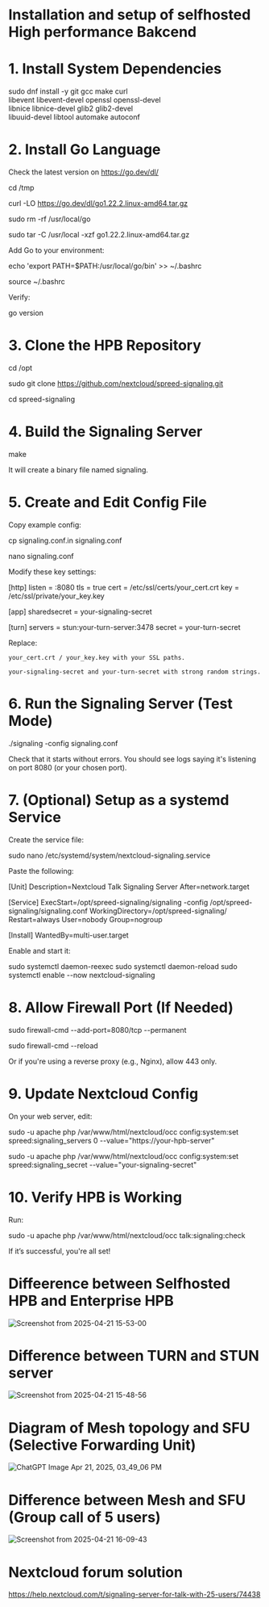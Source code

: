 # Installation and setup of selfhosted High performance Bakcend 
  
# 1. Install System Dependencies

sudo dnf install -y git gcc make curl \
  libevent libevent-devel openssl openssl-devel \
  libnice libnice-devel glib2 glib2-devel \
  libuuid-devel libtool automake autoconf

 # 2. Install Go Language

Check the latest version on https://go.dev/dl/

cd /tmp

curl -LO https://go.dev/dl/go1.22.2.linux-amd64.tar.gz

sudo rm -rf /usr/local/go

sudo tar -C /usr/local -xzf go1.22.2.linux-amd64.tar.gz

Add Go to your environment:

echo 'export PATH=$PATH:/usr/local/go/bin' >> ~/.bashrc

source ~/.bashrc

Verify:

go version

# 3. Clone the HPB Repository

cd /opt

sudo git clone https://github.com/nextcloud/spreed-signaling.git

cd spreed-signaling

# 4. Build the Signaling Server

make

It will create a binary file named signaling.

# 5. Create and Edit Config File

Copy example config:

cp signaling.conf.in signaling.conf

nano signaling.conf

Modify these key settings:

[http]
listen = :8080
tls = true
cert = /etc/ssl/certs/your_cert.crt
key = /etc/ssl/private/your_key.key

[app]
sharedsecret = your-signaling-secret

[turn]
servers = stun:your-turn-server:3478
secret = your-turn-secret

Replace:

    your_cert.crt / your_key.key with your SSL paths.

    your-signaling-secret and your-turn-secret with strong random strings.

# 6. Run the Signaling Server (Test Mode)

./signaling -config signaling.conf

Check that it starts without errors. You should see logs saying it's listening on port 8080 (or your chosen port).

# 7. (Optional) Setup as a systemd Service

Create the service file:

 sudo nano /etc/systemd/system/nextcloud-signaling.service

Paste the following:

[Unit]
Description=Nextcloud Talk Signaling Server
After=network.target

[Service]
ExecStart=/opt/spreed-signaling/signaling -config /opt/spreed-signaling/signaling.conf
WorkingDirectory=/opt/spreed-signaling/
Restart=always
User=nobody
Group=nogroup

[Install]
WantedBy=multi-user.target

Enable and start it:

sudo systemctl daemon-reexec
sudo systemctl daemon-reload
sudo systemctl enable --now nextcloud-signaling

# 8. Allow Firewall Port (If Needed)

 sudo firewall-cmd --add-port=8080/tcp --permanent
 
 sudo firewall-cmd --reload

Or if you're using a reverse proxy (e.g., Nginx), allow 443 only.
# 9. Update Nextcloud Config

On your web server, edit:

 sudo -u apache php /var/www/html/nextcloud/occ config:system:set spreed:signaling_servers 0 --value="https://your-hpb-server"
 
 sudo -u apache php /var/www/html/nextcloud/occ config:system:set spreed:signaling_secret --value="your-signaling-secret"

# 10. Verify HPB is Working

Run:

 sudo -u apache php /var/www/html/nextcloud/occ talk:signaling:check

If it’s successful, you're all set!


# Diffeerence between Selfhosted HPB and Enterprise HPB
![Screenshot from 2025-04-21 15-53-00](https://github.com/user-attachments/assets/df352a60-94a0-4d89-a791-4809014ef25a)

# Difference between TURN and STUN server
![Screenshot from 2025-04-21 15-48-56](https://github.com/user-attachments/assets/471a1770-f96e-4387-86cb-71b94ab23853)

# Diagram of Mesh topology and SFU (Selective Forwarding Unit)
![ChatGPT Image Apr 21, 2025, 03_49_06 PM](https://github.com/user-attachments/assets/eca820c2-dea6-443d-af93-392e3e28e3a1)

# Difference between Mesh and SFU (Group call of 5 users)
![Screenshot from 2025-04-21 16-09-43](https://github.com/user-attachments/assets/3c6a6d86-0afc-49b5-9619-98e5bb6dc0c5)

# Nextcloud forum solution
https://help.nextcloud.com/t/signaling-server-for-talk-with-25-users/74438
